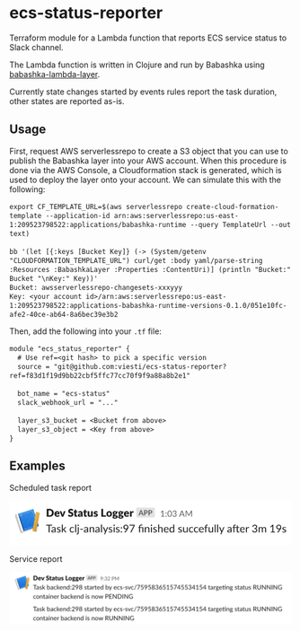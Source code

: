 # ecs-status-reporter

Terraform module for a Lambda function that reports ECS service status to Slack channel.

The Lambda function is written in Clojure and run by Babashka using [babashka-lambda-layer](https://github.com/dainiusjocas/babashka-lambda-layer).

Currently state changes started by events rules report the task duration, other states are reported as-is.

## Usage

First, request AWS serverlessrepo to create a S3 object that you can use to publish the Babashka layer into your AWS
account. When this procedure is done via the AWS Console, a Cloudformation stack is generated, which is used to deploy
the layer onto your account. We can simulate this with the following:

    export CF_TEMPLATE_URL=$(aws serverlessrepo create-cloud-formation-template --application-id arn:aws:serverlessrepo:us-east-1:209523798522:applications/babashka-runtime --query TemplateUrl --out text)
    
    bb '(let [{:keys [Bucket Key]} (-> (System/getenv "CLOUDFORMATION_TEMPLATE_URL") curl/get :body yaml/parse-string :Resources :BabashkaLayer :Properties :ContentUri)] (println "Bucket:" Bucket "\nKey:" Key))'
    Bucket: awsserverlessrepo-changesets-xxxyyy
    Key: <your account id>/arn:aws:serverlessrepo:us-east-1:209523798522:applications-babashka-runtime-versions-0.1.0/051e10fc-afe2-40ce-ab64-8a6bec39e3b2

Then, add the following into your `.tf` file:

```hcl
module "ecs_status_reporter" {
  # Use ref=<git hash> to pick a specific version
  source = "git@github.com:viesti/ecs-status-reporter?ref=f83d1f19d9bb22cbf5ffc77cc70f9f9a88a8b2e1"

  bot_name = "ecs-status"
  slack_webhook_url = "..."

  layer_s3_bucket = <Bucket from above>
  layer_s3_object = <Key from above>
}
```

## Examples

Scheduled task report

![scheduled-task.png](doc/scheduled-task.png)

Service report

![service.png](doc/service.png)
